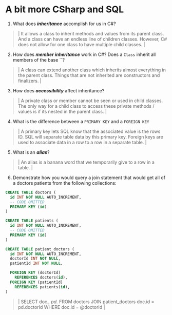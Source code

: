 # A bit more CSharp and SQL
1. What does ***inheritance*** accomplish for us in C#?

  > | It allows a class to inherit methods and values from its parent class. And a class can have an endless line of children classes. However, C# does not allow for one class to have multiple child classes. |

2. How does ***member inheritance*** work in C#? Does a `Class` inherit all members of the base ``?

  > | A class can extend another class which inherits almost everything in the parent class. Things that are not inherited are constructors and finalizers. |

3. How does ***accessibility*** affect inheritance?

  > | A private class or member cannot be seen or used in child classes. The only way for a child class to access these private methods / values is if its nested in the parent class. |

4. What is the difference between a `PRIMARY KEY` and a `FOREIGN KEY`

  > | A primary key lets SQL know that the associated value is the rows ID. SQL will separate table data by this primary key. Foreign keys are used to associate data in a row to a row in a separate table. |

5. What is an ***alias***?

  > | An alias is a banana word that we temporarily give to a row in a table.  |

6. Demonstrate how you would query a join statement that would get all of a doctors patients from the following collections:

  ```SQL
  CREATE TABLE doctors (
    id INT NOT NULL AUTO_INCREMENT,
    -- CODE OMITTED
    PRIMARY KEY (id)
  )

  CREATE TABLE patients (
    id INT NOT NULL AUTO_INCREMENT,
    -- CODE OMITTED
    PRIMARY KEY (id)
  )

  CREATE TABLE patient_doctors (
    id INT NOT NULL AUTO_INCREMENT,
    doctorId INT NOT NULL,
    patientId INT NOT NULL,

    FOREIGN KEY (doctorId)
      REFERENCES doctors(id),
    FOREIGN KEY (patientId)
      REFERENCES patients(id),
  )

  ```

  > | SELECT doc.*, pd.* FROM doctors JOIN patient_doctors doc.id = pd.doctorId
      WHERE doc.id = @doctorId |
